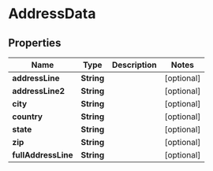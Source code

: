 
# AddressData

## Properties
Name | Type | Description | Notes
------------ | ------------- | ------------- | -------------
**addressLine** | **String** |  |  [optional]
**addressLine2** | **String** |  |  [optional]
**city** | **String** |  |  [optional]
**country** | **String** |  |  [optional]
**state** | **String** |  |  [optional]
**zip** | **String** |  |  [optional]
**fullAddressLine** | **String** |  |  [optional]



